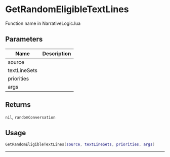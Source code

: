 # GetRandomEligibleTextLines

Function name in NarrativeLogic.lua

## Parameters

| Name         | Description |
| ------------ | ----------- |
| source       |             |
| textLineSets |             |
| priorities   |             |
| args         |             |

## Returns

`nil`, `randomConversation`

## Usage

```lua
GetRandomEligibleTextLines(source, textLineSets, priorities, args)
```

---
